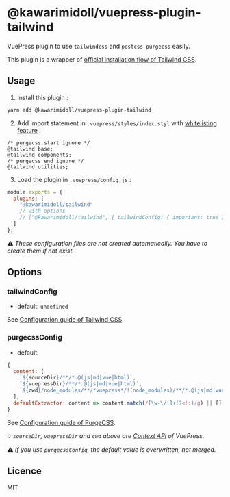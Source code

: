 # @kawarimidoll/vuepress-plugin-tailwind

VuePress plugin to use `tailwindcss` and `postcss-purgecss` easily.

This plugin is a wrapper of [official installation flow of Tailwind CSS](https://tailwindcss.com/docs/controlling-file-size/#removing-unused-theme-values).

## Usage

1. Install this plugin :

```sh
yarn add @kawarimidoll/vuepress-plugin-tailwind
```

2. Add import statement in `.vuepress/styles/index.styl` with [whitelisting feature](https://purgecss.com/whitelisting.html#in-the-css-directly) :

```styl
/* purgecss start ignore */
@tailwind base;
@tailwind components;
/* purgecss end ignore */
@tailwind utilities;
```

3. Load the plugin in `.vuepress/config.js` :

```js
module.exports = {
  plugins: [
    "@kawarimidoll/tailwind"
    // with options
    // ["@kawarimidoll/tailwind", { tailwindConfig: { important: true } }]
  ]
};
```

:warning:
_These configuration files are not created automatically. You have to create them if not exist._

## Options

### tailwindConfig

- default: `undefined`

See [Configuration guide of Tailwind CSS](https://tailwindcss.com/docs/configuration/).

### purgecssConfig

- default:

```js
{
  content: [
    `${sourceDir}/**/*.@(js|md|vue|html)`,
    `${vuepressDir}/**/*.@(js|md|vue|html)`,
    `${cwd}/node_modules/**/*vuepress*/!(node_modules)/**/*.@(js|md|vue|html)`
  ],
  defaultExtractor: content => content.match(/[\w-\/:]+(?<!:)/g) || []
}
```

See [Configuration guide of PurgeCSS](https://purgecss.com/configuration.html).

:bulb:
_`sourceDir`, `vuepressDir` and `cwd` above are [Context API](https://vuepress.vuejs.org/plugin/context-api.html) of VuePress._

:warning:
_If you use `purgecssConfig`, the default value is overwritten, not merged._

## Licence

MIT

